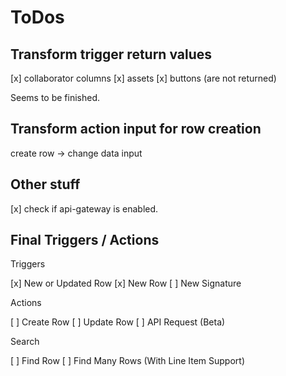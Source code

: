 # ToDos

## Transform trigger return values

[x] collaborator columns
[x] assets
[x] buttons (are not returned)

Seems to be finished.

## Transform action input for row creation

create row -> change data input

## Other stuff

[x] check if api-gateway is enabled.

## Final Triggers / Actions

Triggers

[x] New or Updated Row
[x] New Row
[ ] New Signature

Actions

[ ] Create Row
[ ] Update Row
[ ] API Request (Beta)

Search

[ ] Find Row
[ ] Find Many Rows (With Line Item Support)
